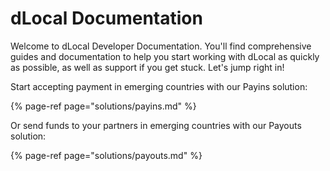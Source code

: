 # dLocal Documentation

Welcome to dLocal Developer Documentation. You'll find comprehensive guides and documentation to help you start working with dLocal as quickly as possible, as well as support if you get stuck. Let's jump right in!

Start accepting payment in emerging countries with our Payins solution:

{% page-ref page="solutions/payins.md" %}

Or send funds to your partners in emerging countries with our Payouts solution:

{% page-ref page="solutions/payouts.md" %}

